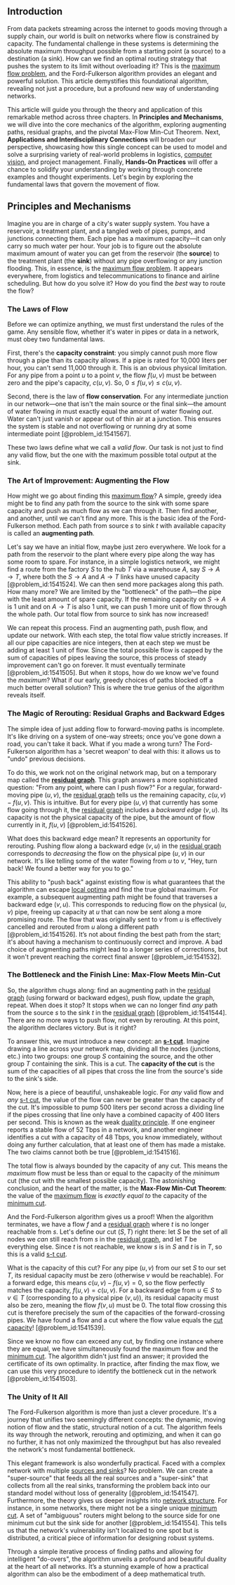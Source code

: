 ## Introduction
From data packets streaming across the internet to goods moving through a supply chain, our world is built on networks where flow is constrained by capacity. The fundamental challenge in these systems is determining the absolute maximum throughput possible from a starting point (a source) to a destination (a sink). How can we find an optimal routing strategy that pushes the system to its limit without overloading it? This is the [maximum flow problem](@article_id:272145), and the Ford-Fulkerson algorithm provides an elegant and powerful solution. This article demystifies this foundational algorithm, revealing not just a procedure, but a profound new way of understanding networks.

This article will guide you through the theory and application of this remarkable method across three chapters. In **Principles and Mechanisms**, we will dive into the core mechanics of the algorithm, exploring augmenting paths, residual graphs, and the pivotal Max-Flow Min-Cut Theorem. Next, **Applications and Interdisciplinary Connections** will broaden our perspective, showcasing how this single concept can be used to model and solve a surprising variety of real-world problems in logistics, [computer vision](@article_id:137807), and project management. Finally, **Hands-On Practices** will offer a chance to solidify your understanding by working through concrete examples and thought experiments. Let's begin by exploring the fundamental laws that govern the movement of flow.

## Principles and Mechanisms

Imagine you are in charge of a city's water supply system. You have a reservoir, a treatment plant, and a tangled web of pipes, pumps, and junctions connecting them. Each pipe has a maximum capacity—it can only carry so much water per hour. Your job is to figure out the absolute maximum amount of water you can get from the reservoir (the **source**) to the treatment plant (the **sink**) without any pipe overflowing or any junction flooding. This, in essence, is the [maximum flow problem](@article_id:272145). It appears everywhere, from logistics and telecommunications to finance and airline scheduling. But how do you solve it? How do you find the *best* way to route the flow?

### The Laws of Flow

Before we can optimize anything, we must first understand the rules of the game. Any sensible flow, whether it's water in pipes or data in a network, must obey two fundamental laws.

First, there's the **capacity constraint**: you simply cannot push more flow through a pipe than its capacity allows. If a pipe is rated for 10,000 liters per hour, you can't send 11,000 through it. This is an obvious physical limitation. For any pipe from a point $u$ to a point $v$, the flow $f(u,v)$ must be between zero and the pipe's capacity, $c(u,v)$. So, $0 \le f(u,v) \le c(u,v)$.

Second, there is the law of **flow conservation**. For any intermediate junction in our network—one that isn't the main source or the final sink—the amount of water flowing *in* must exactly equal the amount of water flowing *out*. Water can't just vanish or appear out of thin air at a junction. This ensures the system is stable and not overflowing or running dry at some intermediate point [@problem_id:1541567].

These two laws define what we call a *valid flow*. Our task is not just to find any valid flow, but the one with the maximum possible total output at the sink.

### The Art of Improvement: Augmenting the Flow

How might we go about finding this [maximum flow](@article_id:177715)? A simple, greedy idea might be to find any path from the source to the sink with some spare capacity and push as much flow as we can through it. Then find another, and another, until we can't find any more. This is the basic idea of the Ford-Fulkerson method. Each path from source $s$ to sink $t$ with available capacity is called an **augmenting path**.

Let's say we have an initial flow, maybe just zero everywhere. We look for a path from the reservoir to the plant where every pipe along the way has some room to spare. For instance, in a simple logistics network, we might find a route from the factory $S$ to the hub $T$ via a warehouse $A$, say $S \to A \to T$, where both the $S \to A$ and $A \to T$ links have unused capacity [@problem_id:1541524]. We can then send more packages along this path. How many more? We are limited by the "bottleneck" of the path—the pipe with the least amount of spare capacity. If the remaining capacity on $S \to A$ is 1 unit and on $A \to T$ is also 1 unit, we can push 1 more unit of flow through the whole path. Our total flow from source to sink has now increased!

We can repeat this process. Find an augmenting path, push flow, and update our network. With each step, the total flow value strictly increases. If all our pipe capacities are nice integers, then at each step we must be adding at least 1 unit of flow. Since the total possible flow is capped by the sum of capacities of pipes leaving the source, this process of steady improvement can't go on forever. It must eventually terminate [@problem_id:1541505]. But when it stops, how do we know we've found the *maximum*? What if our early, greedy choices of paths blocked off a much better overall solution? This is where the true genius of the algorithm reveals itself.

### The Magic of Rerouting: Residual Graphs and Backward Edges

The simple idea of just adding flow to forward-moving paths is incomplete. It's like driving on a system of one-way streets; once you've gone down a road, you can't take it back. What if you made a wrong turn? The Ford-Fulkerson algorithm has a 'secret weapon' to deal with this: it allows us to "undo" previous decisions.

To do this, we work not on the original network map, but on a temporary map called the **[residual graph](@article_id:272602)**. This graph answers a more sophisticated question: "From any point, where can I push flow?"
For a regular, forward-moving pipe $(u,v)$, the [residual graph](@article_id:272602) tells us the remaining capacity, $c(u,v) - f(u,v)$. This is intuitive.
But for every pipe $(u,v)$ that currently has some flow going through it, the [residual graph](@article_id:272602) includes a *backward edge* $(v,u)$. Its capacity is not the physical capacity of the pipe, but the amount of flow currently in it, $f(u,v)$ [@problem_id:1541526].

What does this backward edge mean? It represents an opportunity for rerouting. Pushing flow along a backward edge $(v,u)$ in the [residual graph](@article_id:272602) corresponds to *decreasing* the flow on the physical pipe $(u,v)$ in our network. It's like telling some of the water flowing from $u$ to $v$, "Hey, turn back! We found a better way for you to go."

This ability to "push back" against existing flow is what guarantees that the algorithm can escape [local optima](@article_id:172355) and find the true global maximum. For example, a subsequent augmenting path might be found that traverses a backward edge $(v,u)$. This corresponds to reducing flow on the physical $(u,v)$ pipe, freeing up capacity at $u$ that can now be sent along a more promising route. The flow that was originally sent to $v$ from $u$ is effectively cancelled and rerouted from $u$ along a different path [@problem_id:1541526]. It’s not about finding the best path from the start; it's about having a mechanism to continuously correct and improve. A bad choice of augmenting paths might lead to a longer series of corrections, but it won't prevent reaching the correct final answer [@problem_id:1541532].

### The Bottleneck and the Finish Line: Max-Flow Meets Min-Cut

So, the algorithm chugs along: find an augmenting path in the [residual graph](@article_id:272602) (using forward or backward edges), push flow, update the graph, repeat. When does it stop? It stops when we can no longer find *any* path from the source $s$ to the sink $t$ in the [residual graph](@article_id:272602) [@problem_id:1541544]. There are no more ways to push flow, not even by rerouting. At this point, the algorithm declares victory. But is it right?

To answer this, we must introduce a new concept: an **[s-t cut](@article_id:276033)**. Imagine drawing a line across your network map, dividing all the nodes (junctions, etc.) into two groups: one group $S$ containing the source, and the other group $T$ containing the sink. This is a cut. The **capacity of the cut** is the sum of the capacities of all pipes that cross the line from the source's side to the sink's side.

Now, here is a piece of beautiful, unshakeable logic. For *any* valid flow and *any* [s-t cut](@article_id:276033), the value of the flow can never be greater than the capacity of the cut. It's impossible to pump 500 liters per second across a dividing line if the pipes crossing that line only have a combined capacity of 400 liters per second. This is known as the weak [duality principle](@article_id:143789). If one engineer reports a stable flow of 52 Tbps in a network, and another engineer identifies a cut with a capacity of 48 Tbps, you know immediately, without doing any further calculation, that at least one of them has made a mistake. The two claims cannot both be true [@problem_id:1541516].

The total flow is always bounded by the capacity of any cut. This means the *maximum* flow must be less than or equal to the capacity of the *minimum* cut (the cut with the smallest possible capacity). The astonishing conclusion, and the heart of the matter, is the **Max-Flow Min-Cut Theorem**: the value of the [maximum flow](@article_id:177715) is *exactly equal to* the capacity of the [minimum cut](@article_id:276528).

And the Ford-Fulkerson algorithm gives us a proof! When the algorithm terminates, we have a flow $f$ and a [residual graph](@article_id:272602) where $t$ is no longer reachable from $s$. Let's define our cut $(S, T)$ right there: let $S$ be the set of all nodes we *can* still reach from $s$ in the [residual graph](@article_id:272602), and let $T$ be everything else. Since $t$ is not reachable, we know $s$ is in $S$ and $t$ is in $T$, so this is a valid [s-t cut](@article_id:276033).

What is the capacity of this cut? For any pipe $(u,v)$ from our set $S$ to our set $T$, its residual capacity must be zero (otherwise $v$ would be reachable). For a forward edge, this means $c(u,v) - f(u,v) = 0$, so the flow perfectly matches the capacity, $f(u,v) = c(u,v)$. For a backward edge from $u \in S$ to $v \in T$ (corresponding to a physical pipe $(v, u)$), its residual capacity must also be zero, meaning the flow $f(v,u)$ must be $0$. The total flow crossing this cut is therefore precisely the sum of the capacities of the forward-crossing pipes. We have found a flow and a cut where the flow value equals the [cut capacity](@article_id:274084)! [@problem_id:1541539].

Since we know no flow can exceed any cut, by finding one instance where they are equal, we have simultaneously found the maximum flow and the [minimum cut](@article_id:276528). The algorithm didn't just find an answer; it provided the certificate of its own optimality. In practice, after finding the max flow, we can use this very procedure to identify the bottleneck cut in the network [@problem_id:1541503].

### The Unity of It All

The Ford-Fulkerson algorithm is more than just a clever procedure. It's a journey that unifies two seemingly different concepts: the dynamic, moving notion of flow and the static, structural notion of a cut. The algorithm feels its way through the network, rerouting and optimizing, and when it can go no further, it has not only maximized the throughput but has also revealed the network's most fundamental bottleneck.

This elegant framework is also wonderfully practical. Faced with a complex network with multiple [sources and sinks](@article_id:262611)? No problem. We can create a "super-source" that feeds all the real sources and a "super-sink" that collects from all the real sinks, transforming the problem back into our standard model without loss of generality [@problem_id:1541547]. Furthermore, the theory gives us deeper insights into [network structure](@article_id:265179). For instance, in some networks, there might not be a single unique [minimum cut](@article_id:276528). A set of "ambiguous" routers might belong to the source side for one minimum cut but the sink side for another [@problem_id:1541554]. This tells us that the network's vulnerability isn't localized to one spot but is distributed, a critical piece of information for designing robust systems.

Through a simple iterative process of finding paths and allowing for intelligent "do-overs", the algorithm unveils a profound and beautiful duality at the heart of all networks. It’s a stunning example of how a practical algorithm can also be the embodiment of a deep mathematical truth.
